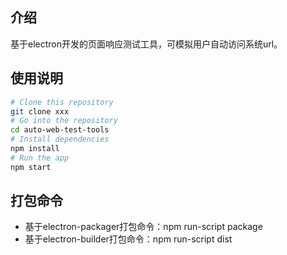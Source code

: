 ## 介绍
基于electron开发的页面响应测试工具，可模拟用户自动访问系统url。

## 使用说明

```bash
# Clone this repository
git clone xxx
# Go into the repository
cd auto-web-test-tools
# Install dependencies
npm install
# Run the app
npm start
```

## 打包命令
- 基于electron-packager打包命令：npm run-script package
- 基于electron-builder打包命令：npm run-script dist